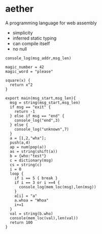 # aether
A programming language for web assembly
* simplicity
* inferred static typing
* can compile itself
* no null

```
console_log(msg_addr,msg_len)

magic_number = 42
magic_word = "please"

square(x) {
  return x^2
}

export main(msg_start,msg_len){
  msg = string(msg_start,msg_len)
  if msg == "exit" {
    return -1
  } else if msg == "end" {
    console_log("end",3)
  } else {
    console_log("unknown",7)
  }
  a = [1,2,"wha"];
  push(a,4)
  ap = num(pop(a))
  as = string(shift(a))
  b = {who:"test"}
  c = dictionary(msg)
  cs = string(c)
  i = 0
  loop {
    if i == 5 { break }
    if i == 3 or i ==4 {
      console_log(mem_loc(msg),len(msg))
    }
    a[i] = "a"
    a.whoa = "Whoa"
    i+=1
  }
  val = string(b.who)
  console(mem_loc(val),len(val))
  return 100
}
```
